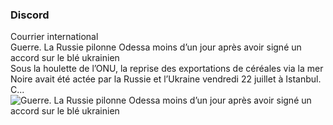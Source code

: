 <style>
    color-scheme: dark !important;
    -webkit-text-size-adjust: 100%;
    tab-size: 4;
    font-family: Outfit,sans-serif;
    --full-width: calc(100vw - var(--scrollbar-width));
    --darkreader-neutral-background: #131516;
    --darkreader-neutral-text: #d8d4cf;
    --darkreader-selection-background: #004daa;
    --darkreader-selection-text: #e8e6e3;
    --scrollbar-width: 16px;
    color: #e8e6e3;
    line-height: inherit;
    -webkit-font-smoothing: antialiased;
    --tw-border-opacity: 1;
    --tw-bg-opacity: 1;
    text-align: left;
    color-scheme: dark !important;
    -webkit-text-size-adjust: 100%;
    tab-size: 4;
    font-family: Outfit,sans-serif;
    --full-width: calc(100vw - var(--scrollbar-width));
    --darkreader-neutral-background: #131516;
    --darkreader-neutral-text: #d8d4cf;
    --darkreader-selection-background: #004daa;
    --darkreader-selection-text: #e8e6e3;
    --scrollbar-width: 16px;
    color: #e8e6e3;
    line-height: inherit;
    -webkit-font-smoothing: antialiased;
    --tw-border-opacity: 1;
    --tw-bg-opacity: 1;
    text-align: left;
    --darkreader-border--tw-border-opacity: 1;
    --darkreader-bg--tw-bg-opacity: 1;
    box-sizing: border-box;
    border: 0 solid #e5e7eb;
    --tw-pan-x: ;
    --tw-pan-y: ;
    --tw-pinch-zoom: ;
    --tw-ordinal: ;
    --tw-slashed-zero: ;
    --tw-numeric-figure: ;
    --tw-numeric-spacing: ;
    --tw-numeric-fraction: ;
    --tw-ring-inset: ;
    --tw-ring-offset-width: 0px;
    --tw-ring-offset-color: #fff;
    --tw-ring-color: rgba(23,115,244,.5);
    --tw-ring-offset-shadow: 0 0 #0000;
    --tw-ring-shadow: 0 0 #0000;
    --tw-shadow: 0 0 #0000;
    --tw-blur: ;
    --tw-brightness: ;
    --tw-contrast: ;
    --tw-grayscale: ;
    --tw-hue-rotate: ;
    --tw-invert: ;
    --tw-saturate: ;
    --tw-sepia: ;
    --tw-drop-shadow: ;
    --tw-backdrop-blur: ;
    --tw-backdrop-brightness: ;
    --tw-backdrop-contrast: ;
    --tw-backdrop-grayscale: ;
    --tw-backdrop-hue-rotate: ;
    --tw-backdrop-invert: ;
    --tw-backdrop-opacity: ;
    --tw-backdrop-saturate: ;
    --tw-backdrop-sepia: ;
    border-color: rgb(54, 59, 61);
    --tw-border-spacing-x: 0;
    --tw-border-spacing-y: 0;
    --tw-translate-x: 0;
    --tw-translate-y: 0;
    --tw-rotate: 0;
    --tw-skew-x: 0;
    --tw-skew-y: 0;
    --tw-scale-x: 1;
    --tw-scale-y: 1;
    --tw-scroll-snap-strictness: proximity;
    --darkreader-bg--tw-ring-offset-width: 0px;
    --darkreader-bg--tw-ring-offset-color: #181a1b;
    --darkreader-bg--tw-ring-color: rgba(9, 83, 188, 0.5);
    --darkreader-bg--tw-ring-offset-shadow: 0 0 #0000;
    --darkreader-bg--tw-ring-shadow: 0 0 #0000;
    --darkreader-bg--tw-shadow: 0 0 #0000;
    --tw-shadow-colored: 0 0 #0000;
    margin: .5rem;
    width: 100%;
</style>

<article class="post">
  <div class="m-2 w-full">
   <h3 class="font-heading mb-2 font-medium uppercase text-stone-900">Discord</h3>
   <div class="grid w-[432px] max-w-full cursor-pointer items-start justify-self-start overflow-hidden rounded-[4px] border-l-[4px] border-[#202225] bg-[#2f3136] font-[Helvetica]">
      <div class="inline-grid grid-cols-[auto] grid-rows-[auto] overflow-hidden pt-2 pr-4 pb-4 pl-3">
         <div class="mt-2 text-xs font-normal leading-4 text-white" style="grid-column: 1 / 1;">Courrier international</div>
         <div class="mt-2 inline-block break-words text-base font-semibold text-[#00b0f4]" style="grid-column: 1 / 1;">Guerre. La Russie pilonne Odessa moins d’un jour après avoir signé un accord sur le blé ukrainien</div>
         <div class="mt-2 whitespace-pre-line break-words border-0 p-0 text-sm font-normal text-[#dcddde]" style="grid-column: 1 / 1;">Sous la houlette de l’ONU, la reprise des exportations de céréales via la mer Noire avait été actée par la Russie et l’Ukraine vendredi 22 juillet à Istanbul. C...</div>
         <div class="mt-4 overflow-hidden rounded">
            <div class="relative block "><img src="https://focus.courrierinternational.com/2022/07/23/0/0/1024/682/1200/630/60/0/b3c03f8_1658583722316-075-kharchenko-notitle220721-npbqa.jpg" alt="Guerre. La Russie pilonne Odessa moins d’un jour après avoir signé un accord sur le blé ukrainien"></div>
         </div>
      </div>
   </div>
</div> 
</article>
